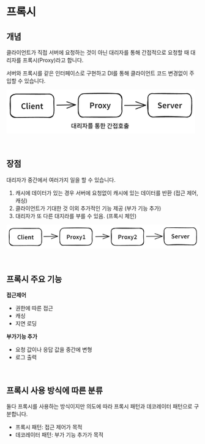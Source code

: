 # 프록시 

## 개념

클라이언트가 직접 서버에 요청하는 것이 아닌 대리자를 통해 간접적으로 요청할 때 대리자를 프록시(Proxy)라고 합니다.

서버와 프록시를 같은 인터페이스로 구현하고 DI를 통해 클라이언트 코드 변경없이 주입할 수 있습니다.

![프록시 개념](../image/proxy_notion.png)

<br>

## 장점

대리자가 중간에서 여러가지 일을 할 수 있습니다.

1. 캐시에 데이터가 있는 경우 서버에 요청없이 캐시에 있는 데이터를 반환 (접근 제어, 캐싱)
2. 클라이언트가 기대한 것 이외 추가적인 기능 제공 (부가 기능 추가)
3. 대리자가 또 다른 대지라를 부를 수 있음. (프록시 체인)

![프록시 체인](../image/proxy_chain.png)

<br>

## 프록시 주요 기능

**접근제어**

- 권한에 따른 접근
- 캐싱
- 지연 로딩

**부가기능 추가**

- 요청 값이나 응답 값을 중간에 변형
- 로그 출력

<br>

## 프록시 사용 방식에 따른 분류

둘다 프록시를 사용하는 방식이지만 의도에 따라 프록시 패턴과 데코레이터 패턴으로 구분합니다.

- 프록시 패턴: 접근 제어가 목적
- 데코레이터 패턴: 부가 기능 추가가 목적
